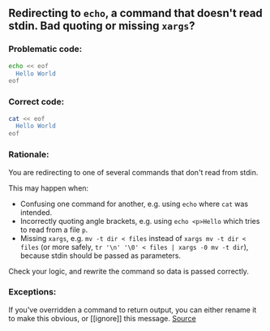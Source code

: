 ## Redirecting to `echo`, a command that doesn't read stdin. Bad quoting or missing `xargs`?

### Problematic code:

```sh
echo << eof
  Hello World
eof
```

### Correct code:

```sh
cat << eof
  Hello World
eof
```

### Rationale:

You are redirecting to one of several commands that don't read from stdin.

This may happen when:

* Confusing one command for another, e.g. using `echo` where `cat` was intended.
* Incorrectly quoting angle brackets, e.g. using `echo <p>Hello` which tries to read from a file `p`.
* Missing `xargs`, e.g. `mv -t dir < files` instead of `xargs mv -t dir < files` (or more safely, `tr '\n' '\0' < files | xargs -0 mv -t dir`), because stdin should be passed as parameters.

Check your logic, and rewrite the command so data is passed correctly.

### Exceptions:

If you've overridden a command to return output, you can either rename it to make this obvious, or [[ignore]] this message.
[Source](https://github.com/koalaman/shellcheck/wiki/SC2217)

